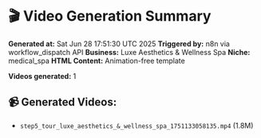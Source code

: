 # 🎬 Video Generation Summary

**Generated at:** Sat Jun 28 17:51:30 UTC 2025
**Triggered by:** n8n via workflow_dispatch API
**Business:** Luxe Aesthetics & Wellness Spa
**Niche:** medical_spa
**HTML Content:** Animation-free template

**Videos generated:** 1

## 📹 Generated Videos:
- `step5_tour_luxe_aesthetics_&_wellness_spa_1751133058135.mp4` (1.8M)
